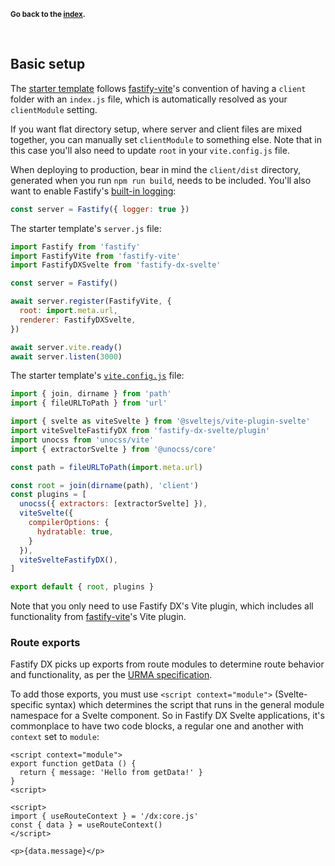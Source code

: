 <sub>**Go back to the [index](https://github.com/fastify/fastify-dx/blob/main/packages/fastify-dx-svelte/README.md).**</sub>

<br>

## Basic setup

The [starter template](https://github.com/fastify/fastify-dx/tree/dev/starters/svelte) follows [fastify-vite](https://github.com/fastify/fastify-vite)'s convention of having a `client` folder with an `index.js` file, which is automatically resolved as your `clientModule` setting. 

If you want flat directory setup, where server and client files are mixed together, you can manually set `clientModule` to something else. Note that in this case you'll also need to update `root` in your `vite.config.js` file.

When deploying to production, bear in mind the `client/dist` directory, generated when you run `npm run build`, needs to be included. You'll also want to enable Fastify's [built-in logging](https://www.fastify.io/docs/latest/Reference/Logging/):

```js
const server = Fastify({ logger: true })
```

The starter template's `server.js` file:

```js
import Fastify from 'fastify'
import FastifyVite from 'fastify-vite'
import FastifyDXSvelte from 'fastify-dx-svelte'

const server = Fastify()

await server.register(FastifyVite, { 
  root: import.meta.url, 
  renderer: FastifyDXSvelte,
})

await server.vite.ready()
await server.listen(3000)
```

The starter template's [`vite.config.js`](https://github.com/fastify/fastify-dx/blob/main/starters/svelte/vite.config.js) file:

```js
import { join, dirname } from 'path'
import { fileURLToPath } from 'url'

import { svelte as viteSvelte } from '@sveltejs/vite-plugin-svelte'
import viteSvelteFastifyDX from 'fastify-dx-svelte/plugin'
import unocss from 'unocss/vite'
import { extractorSvelte } from '@unocss/core'

const path = fileURLToPath(import.meta.url)

const root = join(dirname(path), 'client')
const plugins = [
  unocss({ extractors: [extractorSvelte] }),
  viteSvelte({
    compilerOptions: {
      hydratable: true,
    }
  }),
  viteSvelteFastifyDX(),
]

export default { root, plugins }
```

Note that you only need to use Fastify DX's Vite plugin, which includes all functionality from [fastify-vite](https://github.com/fastify/fastify-vite)'s Vite plugin.

</td>
</tr>
</table>

### Route exports

Fastify DX picks up exports from route modules to determine route behavior and functionality, as per the [URMA specification](https://github.com/fastify/fastify-dx/blob/main/URMA.md). 

To add those exports, you must use `<script context="module">` (Svelte-specific syntax) which determines the script that runs in the general module namespace for a Svelte component. So in Fastify DX Svelte applications, it's commonplace to have two code blocks, a regular one and another with `context` set to `module`:

```svelte
<script context="module">
export function getData () {
  return { message: 'Hello from getData!' }
}
<script>

<script>
import { useRouteContext } = '/dx:core.js'
const { data } = useRouteContext()
</script>

<p>{data.message}</p>
```

